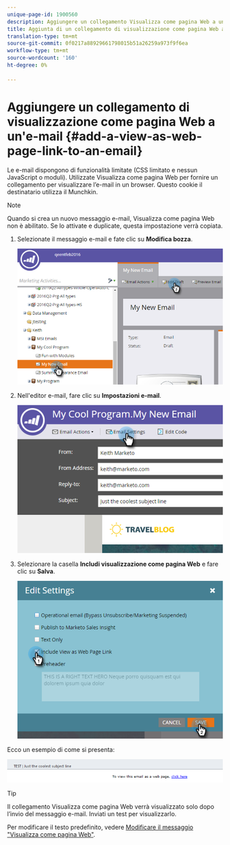 ```yaml
---
unique-page-id: 1900560
description: Aggiungere un collegamento Visualizza come pagina Web a un'e-mail - Documenti Marketo - Documentazione prodotto
title: Aggiunta di un collegamento di visualizzazione come pagina Web a un indirizzo e-mail
translation-type: tm+mt
source-git-commit: 0f0217a88929661798015b51a26259a973f9f6ea
workflow-type: tm+mt
source-wordcount: '160'
ht-degree: 0%

---
```



# Aggiungere un collegamento di visualizzazione come pagina Web a un&#39;e-mail {#add-a-view-as-web-page-link-to-an-email}

Le e-mail dispongono di funzionalità limitate (CSS limitato e nessun JavaScript o moduli). Utilizzate Visualizza come pagina Web per fornire un collegamento per visualizzare l’e-mail in un browser. Questo cookie il destinatario utilizza il Munchkin.

>[!NOTE]
>
>Quando si crea un nuovo messaggio e-mail, Visualizza come pagina Web non è abilitato. Se lo attivate e duplicate, questa impostazione verrà copiata.

1. Selezionate il messaggio e-mail e fate clic su **Modifica bozza**.

   ![](assets/one-5.png)

1. Nell&#39;editor e-mail, fare clic su **Impostazioni e-mail**.

   ![](assets/two-5.png)

1. Selezionare la casella **Includi visualizzazione come pagina Web** e fare clic su **Salva**.

   ![](assets/three-4.png)

Ecco un esempio di come si presenta:

![](assets/four-3.png)

>[!TIP]
>
>Il collegamento Visualizza come pagina Web verrà visualizzato solo dopo l’invio del messaggio e-mail. Inviati un test per visualizzarlo.

Per modificare il testo predefinito, vedere [Modificare il messaggio &quot;Visualizza come pagina Web&quot;](/help/marketo/product-docs/administration/email-setup/edit-the-view-as-web-page-message.md).
